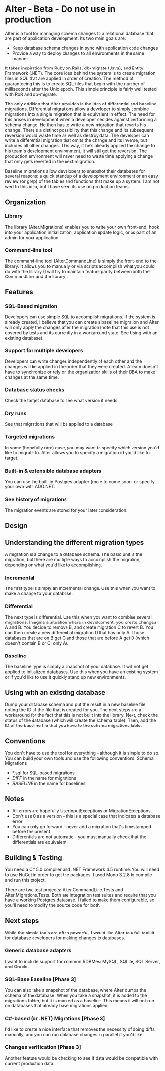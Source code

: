 Alter - Beta - Do not use in production
=

Alter is a tool for managing schema changes to a relational database that are part of application development. Its two main goals are:

- Keep database schema changes in sync with application code changes
- Provide a way to deploy changes to all environments in the same manner

It takes inspiration from Ruby on Rails, db-migrate (Java), and Entity Framework (.NET). The core idea behind the system is to create migration files in SQL that are applied in order of creation. The method of guaranteeing this is to create SQL files that begin with the number of milliseconds after the Unix epoch. This simple principle is fairly well tested with RoR and db-migrate.

The only addition that Alter provides is the idea of differential and baseline migrations. Differential migrations allow a developer to simply combine migrations into a single migration that is equivalent in effect. The need for this arises in development when a developer decides against performing a schema change. He then has to write a new migration that reverts his change. There's a distinct possibility that this change and its subsequent reversion would waste time as well as destroy data. The developer can write a differential migration that omits the change and its inverse, but includes all other changes. This way, if he’s already applied the change to his team's development environment, it will still get the reversion. The production environment will never need to waste time applying a change that only gets reverted in the next migration.

Baseline migrations allow developers to snapshot their databases for several reasons: a quick standup of a development environment or an easy review (or grep) of the tables and functions that make up a system. I am not wed to this idea, but I have seen its use on production teams.

Organization
-

### Library

The library (Alter.Migrations) enables you to write your own front-end, hook into your application initialization, application update logic, or as part of an admin for your application.

### Command-line tool

The command-line tool (Alter.CommandLine) is simply the front-end to the library. It allows you to manually or via scripts accomplish what you could do with the library (I will try to maintain feature parity between both the CommandLine and the library).

Features
-

### SQL-Based migration

Developers can use simple SQL to accomplish migrations. If the system is already created, I believe that you can create a baseline migration and Alter will only apply the changes after the migration (note that this use is not covered by tests and its currently in a workaround state. See Using with an existing database).

### Support for multiple developers

Developers can write changes independently of each other and the changes will be applied in the order that they were created. A team doesn't have to synchronize or rely on the organization skills of their DBA to make changes at the same time.

### Database status checks

Check the target database to see what version it needs.

### Dry runs

See that migrations that will be applied to a database

### Targeted migrations

In some (hopefully rare) case, you may want to specify which version you'd like to migrate to. Alter allows you to specify a migration id you'd like to target.

### Built-in & extensible database adapters

You can use the built-in Postgres adapter (more to come soon) or specify your own with ADO.NET.

### See history of migrations

The migration events are stored for your later consideration.

Design
-

Understanding the different migration types
-

A migration is a change to a database schema. The basic unit is the migration, but there are multiple ways to accomplish the migration, depending on what you'd like to accomplishing.

### Incremental

The first type is simply an incremental change. Use this when you want to make a change to your database.

### Differential

The next type is differential. Use this when you want to combine several migrations. Imagine a situation where in development, you create changes A and B. You decide to remove B, and create migration C to revert B. You can then create a new differential migration D that has only A. Those databases that are on B get C and those that are before A get D (which doesn't contain B or C, only A).

### Baseline

The baseline type is simply a snapshot of your database. It will not get applied to initialized databases. Use this when you have an existing system or if you'd like to use it quickly stand up new environments.

Using with an existing database
-

Dump your database schema and put the result in a new baseline file, noting the ID of the file that is created for you. The next steps are a workaround for the fact that this is not built into the library. Next, check the status of the database (which will create the schema table). Then, add the ID of the baseline file that you have to the schema migrations table.

Conventions
-

You don't have to use the tool for everything - although it is simple to do so. You can build your own tools and use the following conventions.
Schema Migrations
- *.sql for SQL-based migrations
- _DIFF_ in the name for migrations
- _BASELINE_ in the name for baselines

Notes
-

- All errors are hopefully UserInputExceptions or MigrationExceptions.
- Don't use 0 as a version - this is a special case that indicates a database error
- You can only go forward - never add a migration that's timestamped before the present
- Differentials are not automatic - you must manually check that the differentials are equivalent

Building & Testing
-

You need a C# 5.0 compiler and .NET Framework 4.5 runtime. You will need to use NuGet in order to get the packages. I used Mono 3.2.8 to compile and run this project.

There are two test projects: Alter.CommandLine.Tests and Alter.Migrations.Tests. Both are integration test suites and require that you have a working Postgres database. I failed to make them configurable, so you'll need to modify the source code for both.

Next steps
-

While the simple tools are often powerful, I would like Alter to a full toolkit for database developers for making changes to databases.

### Generic database adapters
I want to include support for common RDBMes: MySQL, SQLite, SQL Server, and Oracle.

### SQL-Base Baseline [Phase 3]

You can also take a snapshot of the database, where Alter dumps the schema of the database. When you take a snapshot, it is added to the migrations folder, but it is marked as a baseline. This means it will not run on databases that already have migrations applied.

### C#-based (or .NET) Migrations [Phase 3]

I'd like to create a nice interface that removes the necessity of doing diffs manually, and you can run database changes in parallel if you'd like.

### Changes verification [Phase 3]

Another feature would be checking to see if data would be compatible with current production data.


